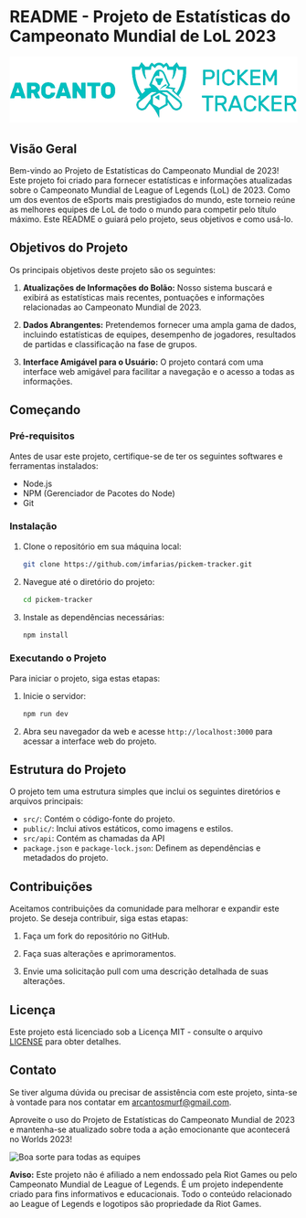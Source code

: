 # README - Projeto de Estatísticas do Campeonato Mundial de LoL 2023

![Logo](public/logo-blue.png)

## Visão Geral

Bem-vindo ao Projeto de Estatísticas do Campeonato Mundial de 2023! Este projeto foi criado para fornecer estatísticas e informações atualizadas sobre o Campeonato Mundial de League of Legends (LoL) de 2023. Como um dos eventos de eSports mais prestigiados do mundo, este torneio reúne as melhores equipes de LoL de todo o mundo para competir pelo título máximo. Este README o guiará pelo projeto, seus objetivos e como usá-lo.

## Objetivos do Projeto

Os principais objetivos deste projeto são os seguintes:

1. **Atualizações de Informações do Bolão:** Nosso sistema buscará e exibirá as estatísticas mais recentes, pontuações e informações relacionadas ao Campeonato Mundial de 2023.

2. **Dados Abrangentes:** Pretendemos fornecer uma ampla gama de dados, incluindo estatísticas de equipes, desempenho de jogadores, resultados de partidas e classificação na fase de grupos.

3. **Interface Amigável para o Usuário:** O projeto contará com uma interface web amigável para facilitar a navegação e o acesso a todas as informações.

## Começando

### Pré-requisitos

Antes de usar este projeto, certifique-se de ter os seguintes softwares e ferramentas instalados:

- Node.js
- NPM (Gerenciador de Pacotes do Node)
- Git

### Instalação

1. Clone o repositório em sua máquina local:

   ```bash
   git clone https://github.com/imfarias/pickem-tracker.git
   ```

2. Navegue até o diretório do projeto:

   ```bash
   cd pickem-tracker
   ```

3. Instale as dependências necessárias:

   ```bash
   npm install
   ```

### Executando o Projeto

Para iniciar o projeto, siga estas etapas:

1. Inicie o servidor:

   ```bash
   npm run dev
   ```

2. Abra seu navegador da web e acesse `http://localhost:3000` para acessar a interface web do projeto.

## Estrutura do Projeto

O projeto tem uma estrutura simples que inclui os seguintes diretórios e arquivos principais:

- `src/`: Contém o código-fonte do projeto.
- `public/`: Inclui ativos estáticos, como imagens e estilos.
- `src/api`: Contém as chamadas da API
- `package.json` e `package-lock.json`: Definem as dependências e metadados do projeto.

## Contribuições

Aceitamos contribuições da comunidade para melhorar e expandir este projeto. Se deseja contribuir, siga estas etapas:

1. Faça um fork do repositório no GitHub.

2. Faça suas alterações e aprimoramentos.

3. Envie uma solicitação pull com uma descrição detalhada de suas alterações.

## Licença

Este projeto está licenciado sob a Licença MIT - consulte o arquivo [LICENSE](LICENSE) para obter detalhes.

## Contato

Se tiver alguma dúvida ou precisar de assistência com este projeto, sinta-se à vontade para nos contatar em [arcantosmurf@gmail.com](mailto:arcantosmurf@gmail.com).

Aproveite o uso do Projeto de Estatísticas do Campeonato Mundial de 2023 e mantenha-se atualizado sobre toda a ação emocionante que acontecerá no Worlds 2023!

![Boa sorte para todas as equipes](good_luck.jpg)

**Aviso:** Este projeto não é afiliado a nem endossado pela Riot Games ou pelo Campeonato Mundial de League of Legends. É um projeto independente criado para fins informativos e educacionais. Todo o conteúdo relacionado ao League of Legends e logotipos são propriedade da Riot Games.
